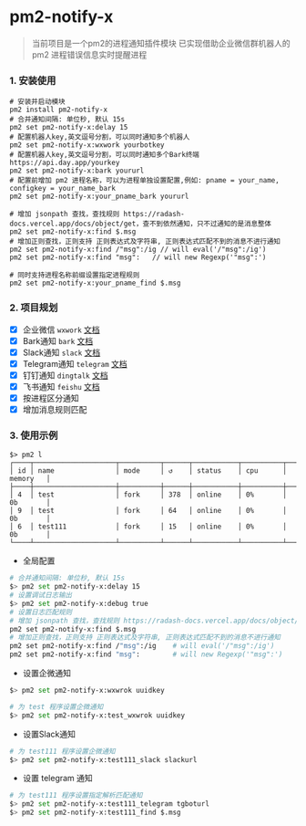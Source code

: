 # pm2-notify-x

> 当前项目是一个pm2的进程通知插件模块
> 已实现借助企业微信群机器人的 pm2 进程错误信息实时提醒进程

### 1. 安装使用
```
# 安装并启动模块
pm2 install pm2-notify-x
# 合并通知间隔: 单位秒, 默认 15s
pm2 set pm2-notify-x:delay 15
# 配置机器人key,英文逗号分割，可以同时通知多个机器人
pm2 set pm2-notify-x:wxwork yourbotkey
# 配置机器人key,英文逗号分割，可以同时通知多个Bark终端 https://api.day.app/yourkey
pm2 set pm2-notify-x:bark yoururl
# 配置前增加 pm2 进程名称，可以为进程单独设置配置,例如: pname = your_name, configkey = your_name_bark
pm2 set pm2-notify-x:your_pname_bark yoururl

# 增加 jsonpath 查找，查找规则 https://radash-docs.vercel.app/docs/object/get，查不到依然通知，只不过通知的是消息整体
pm2 set pm2-notify-x:find $.msg
# 增加正则查找，正则支持 正则表达式及字符串, 正则表达式匹配不到的消息不进行通知
pm2 set pm2-notify-x:find /"msg":/ig // will eval('/"msg":/ig')
pm2 set pm2-notify-x:find "msg":   // will new Regexp('"msg":')

# 同时支持进程名称前缀设置指定进程规则
pm2 set pm2-notify-x:your_pname_find $.msg
```

### 2. 项目规划

- [x] 企业微信 `wxwork` [文档](https://developer.work.weixin.qq.com/document/path/91770)
- [x] Bark通知 `bark` [文档](https://bark.day.app/#/tutorial?id=url%e6%a0%bc%e5%bc%8f)
- [x] Slack通知 `slack` [文档](https://api.slack.com/reference/surfaces/formatting#attachments)
- [x] Telegram通知 `telegram` [文档](https://core.telegram.org/bots/api#formatting-options)
- [x] 钉钉通知 `dingtalk` [文档](https://open.dingtalk.com/document/orgapp/custom-bot-send-message-type#)
- [x] 飞书通知 `feishu` [文档](https://open.feishu.cn/document/common-capabilities/message-card/message-cards-content/card-structure/card-content)
- [x] 按进程区分通知
- [x] 增加消息规则匹配

### 3. 使用示例

```
$> pm2 l
┌────┬────────────────────┬──────────┬──────┬───────────┬──────────┬──────────┐
│ id │ name               │ mode     │ ↺    │ status    │ cpu      │ memory   │
├────┼────────────────────┼──────────┼──────┼───────────┼──────────┼──────────┤
│ 4  │ test               │ fork     │ 378  │ online    │ 0%       │ 0b       │
│ 9  │ test               │ fork     │ 64   │ online    │ 0%       │ 0b       │
│ 6  │ test111            │ fork     │ 15   │ online    │ 0%       │ 0b       │
└────┴────────────────────┴──────────┴──────┴───────────┴──────────┴──────────┘
```
- 全局配置
```bash
# 合并通知间隔: 单位秒, 默认 15s
$> pm2 set pm2-notify-x:delay 15
# 设置调试日志输出
$> pm2 set pm2-notify-x:debug true
# 设置日志匹配规则
# 增加 jsonpath 查找，查找规则 https://radash-docs.vercel.app/docs/object/get，查不到依然通知，只不过通知的是消息整体
pm2 set pm2-notify-x:find $.msg
# 增加正则查找，正则支持 正则表达式及字符串, 正则表达式匹配不到的消息不进行通知
pm2 set pm2-notify-x:find /"msg":/ig    # will eval('/"msg":/ig')
pm2 set pm2-notify-x:find "msg":        # will new Regexp('"msg":')
```

- 设置企微通知
```bash
$> pm2 set pm2-notify-x:wxwrok uuidkey

# 为 test 程序设置企微通知
$> pm2 set pm2-notify-x:test_wxwrok uuidkey
```

- 设置Slack通知
```bash
# 为 test111 程序设置企微通知
$> pm2 set pm2-notify-x:test111_slack slackurl
```

- 设置 telegram 通知
```bash
# 为 test111 程序设置指定解析匹配通知
$> pm2 set pm2-notify-x:test111_telegram tgboturl
$> pm2 set pm2-notify-x:test111_find $.msg
```